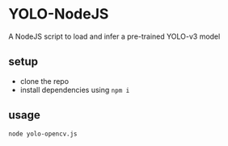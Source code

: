 # YOLO-NodeJS
A NodeJS script to load and infer a pre-trained YOLO-v3 model 

## setup 
- clone the repo
- install dependencies using ```npm i```  

## usage  
```
node yolo-opencv.js
```
